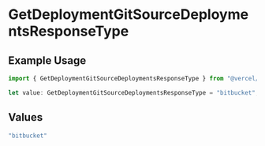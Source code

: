 # GetDeploymentGitSourceDeploymentsResponseType

## Example Usage

```typescript
import { GetDeploymentGitSourceDeploymentsResponseType } from "@vercel/sdk/models/operations/getdeployment.js";

let value: GetDeploymentGitSourceDeploymentsResponseType = "bitbucket";
```

## Values

```typescript
"bitbucket"
```